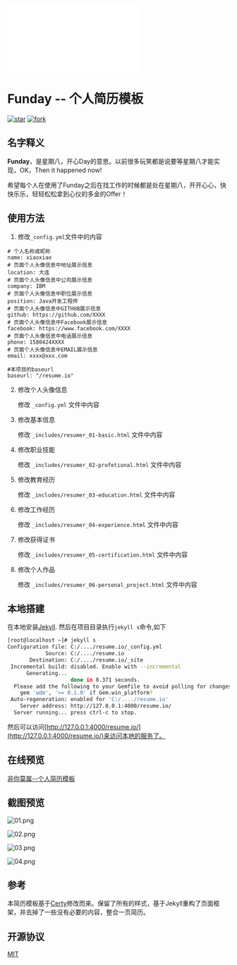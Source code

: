 <iframe src="//player.bilibili.com/player.html?aid=70773634&bvid=BV19E411f7pN&cid=122620656&page=1" scrolling="no" border="0" frameborder="no" framespacing="0" allowfullscreen="true"> </iframe>

# Funday -- 个人简历模板

<a href='http://gitee.com/xiaodan_yu/resume.io/stargazers'><img src='http://gitee.com/xiaodan_yu/resume.io/badge/star.svg?theme=dark' alt='star'></img></a>
<a href='http://gitee.com/xiaodan_yu/resume.io/members'><img src='http://gitee.com/xiaodan_yu/resume.io/badge/fork.svg?theme=dark' alt='fork'></img></a>

## 名字释义

<strong>Funday</strong>，是星期八，开心Day的意思。以前很多玩笑都是说要等星期八才能实现，OK，Then it happened now!

希望每个人在使用了Funday之后在找工作的时候都是处在星期八，开开心心，快快乐乐，轻轻松松拿到心仪的多金的Offer！

## 使用方法

1. 修改`_config.yml`文件中的内容

```
# 个人名称或昵称
name: xiaoxiao
# 页面个人头像信息中地址展示信息
location: 大连
# 页面个人头像信息中公司展示信息
company: IBM
# 页面个人头像信息中职位展示信息
position: Java开发工程师
# 页面个人头像信息中GITHUB展示信息
github: https://github.com/XXXX
# 页面个人头像信息中Facebook展示信息
facebook: https://www.facebook.com/XXXX
# 页面个人头像信息中电话展示信息
phone: 1580424XXXX
# 页面个人头像信息中EMAIL展示信息
email: xxxx@xxx.com

#本项目的baseurl
baseurl: "/resume.io"
```

2. 修改个人头像信息

	修改 `_config.yml` 文件中内容

3. 修改基本信息
 
	修改 `_includes/resumer_01-basic.html` 文件中内容

4. 修改职业技能

    修改 `_includes/resumer_02-profetional.html` 文件中内容

5. 修改教育经历

    修改 `_includes/resumer_03-education.html` 文件中内容

6. 修改工作经历

    修改 `_includes/resumer_04-experience.html` 文件中内容

7. 修改获得证书

	修改 `_includes/resumer_05-certification.html` 文件中内容

8. 修改个人作品

	修改 `_includes/resumer_06-personal_project.html` 文件中内容


## 本地搭建

在本地安装[Jekyll](https://jekyllrb.com/).
然后在项目目录执行`jekyll s`命令,如下

```bash
[root@localhost ~]# jekyll s
Configuration file: C:/..../resume.io/_config.yml
            Source: C:/..../resume.io
       Destination: C:/..../resume.io/_site
 Incremental build: disabled. Enable with --incremental
      Generating...
                    done in 0.371 seconds.
  Please add the following to your Gemfile to avoid polling for changes:
    gem 'wdm', '>= 0.1.0' if Gem.win_platform?
 Auto-regeneration: enabled for 'C:/..../resume.io'
    Server address: http://127.0.0.1:4000/resume.io/
  Server running... press ctrl-c to stop.
```

然后可以访问[http://127.0.0.1:4000/resume.io/](http://127.0.0.1:4000/resume.io/)来访问本地的服务了。


## 在线预览

[非你莫属--个人简历模板](http://xiaodan_yu.gitee.io/resume.io)

## 截图预览

![01.png](http://xiaodan_yu.gitee.io/resume.io/snapshot/11_01.png)

![02.png](http://xiaodan_yu.gitee.io/resume.io/snapshot/11_02.png)

![03.png](http://xiaodan_yu.gitee.io/resume.io/snapshot/11_03.png)

![04.png](http://xiaodan_yu.gitee.io/resume.io/snapshot/11_04.png)


## 参考

本简历模板基于[Certy](http://sc.chinaz.com/moban/170307198220.htm)修改而来。保留了所有的样式，基于Jekyll重构了页面框架，并去掉了一些没有必要的内容，整合一页简历。

## 开源协议
[MIT](https://gitee.com/xiaodan_yu/resume.io/blob/master/LICENSE)
